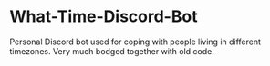 # What-Time-Discord-Bot
Personal Discord bot used for coping with people living in different timezones.
Very much bodged together with old code.
